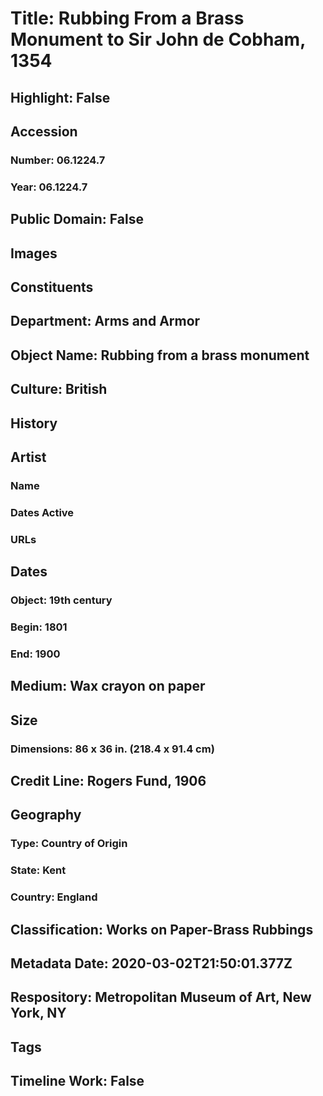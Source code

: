 # Title: Rubbing From a Brass Monument to Sir John de Cobham, 1354
## Highlight: False
## Accession
### Number: 06.1224.7
### Year: 06.1224.7
## Public Domain: False
## Images
## Constituents
## Department: Arms and Armor
## Object Name: Rubbing from a brass monument
## Culture: British
## History
## Artist
### Name
### Dates Active
### URLs
## Dates
### Object: 19th century
### Begin: 1801
### End: 1900
## Medium: Wax crayon on paper
## Size
### Dimensions: 86 x 36 in. (218.4 x 91.4 cm)
## Credit Line: Rogers Fund, 1906
## Geography
### Type: Country of Origin
### State: Kent
### Country: England
## Classification: Works on Paper-Brass Rubbings
## Metadata Date: 2020-03-02T21:50:01.377Z
## Respository: Metropolitan Museum of Art, New York, NY
## Tags
## Timeline Work: False